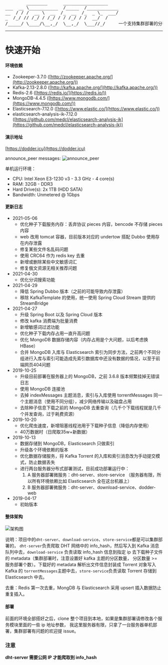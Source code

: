 <pre>
        ________      _________________
___  __ \___________  /_____  /____________
__  / / /  __ \  __  /_  __  /_  _ \_  ___/
_  /_/ // /_/ / /_/ / / /_/ / /  __/  /
/_____/ \____/\__,_/  \__,_/  \___//_/     一个支持集群部署的分布式 DHT 网络爬虫。
</pre>
-------
# 快速开始
#### 环境依赖
- Zookeeper-3.7.0 ([http://zookeeper.apache.org/](http://zookeeper.apache.org/))
- Kafka-2.13-2.8.0 ([http://kafka.apache.org/](http://kafka.apache.org/))
- Redis-2.6 ([https://redis.io/](https://redis.io/))
- MongoDB-4.4.5 ([https://www.mongodb.com/](https://www.mongodb.com/))
- Elasticsearch-7.12.0 ([https://www.elastic.co/](https://www.elastic.co/))
- elasticsearch-analysis-ik-7.12.0 ([https://github.com/medcl/elasticsearch-analysis-ik](https://github.com/medcl/elasticsearch-analysis-ik))
#### 演示地址
[https://dodder.icu](https://dodder.icu)

announce_peer messages:
![announce_peer](https://github.com/xwlcn/img/raw/master/announce_peer.gif)

单机运行环境：
* CPU:	Intel Xeon E3-1230 v3 - 3.3 GHz - 4 core(s)
* RAM:	32GB - DDR3
* Hard Drive(s):	2x 1TB (HDD SATA)
* Bandwidth:	Unmetered @ 1Gbps

#### 更新日志
* 2021-05-06
  - 优化种子下载服务内存：丢弃协议 pieces 内容，bencode 不存储 pieces 内容
  - web 改用 tomcat 容器，目前版本对应的 undertow 搭配 Dubbo 使用存在内存泄露
  - 修复某些文件名乱码问题
  - 使用 CRC64 作为 redis key 去重
  - 新增或删除某些中文敏感词汇
  - 修复俄文资源无相关推荐问题
* 2021-04-30
  - 优化分词搜索功能
* 2021-04-29
  - 降低 Spring Dubbo 版本（之前的可能导致内存泄露）
  - 移除 KafkaTemplate 的使用，统一使用 Spring Cloud Stream 提供的 StreamBridge
* 2021-04-27
  - 升级 Spring Boot 以及 Spring Cloud 版本
  - 修改 kafka 消费端为批量消费
  - 新增敏感词过滤功能
  - 优化种子下载内存占用一直升高问题
  - 优化 MongoDB 数据存储内容（内存占用是个大问题，以后考虑换 HBase）
  - 合并 MongoDB 入库与 Elasticsearch 索引为同步方法，之前两个不同分组进行入库与索引可能造成先索引数据库中还没有数据的情况，以至于前端网页404问题
* 2019-10-25
  - 升级目前部署在服务器上的 MongoDB，之前 3.6.8 版本频繁挂掉无错误日志
  - 使用 MongoDB 连接池
  - 去掉 indexMessages 主题消息，索引与入库使用 torrentMessages 同一个主题消息（使用不同分组），减少网络传输以及磁盘占用
  - 去除种子信息下载之前的 MongoDB 去重查询（几千个下载线程就是几千个并发查询，过于耗费资源）
* 2019-10-20
  - 优化爬虫速度，新增阻塞线程池用于下载种子信息（降低内存使用）
  - 40万数据时（日爬取35w+新数据）
* 2019-10-13
  - 数据存储到 MongoDB，Elasticsearch 只做索引
  - 升级各个环境依赖的版本
  - 优化数据存储服务，将 Kafka Torrent 的入库和索引消息改为手动提交模式，防止数据丢失
  - 进行两台服务器分布式部署测试，目前成功部署运行中：
     1. A 服务器部署微服务：dht-server、store-service （服务器有限，所以所有环境依赖比如 Elasticsearch 全在这台机器上）
     2. B 服务器部署微服务：dht-server、download-service、dodder-web
* 2019-04-17
  - 初始版本

#### 整体架构
![架构图](https://github.com/xwlcn/Dodder/raw/master/20190305.jpg)

说明：项目中的`dht-server`、`download-service`、`store-service`都是可以集群部署的，
`dht-server`负责爬取 DHT 网络中的 info_hash，然后写入到 Kafka 消息队列中去，`download-service`
负责读取 info_hash 信息到指定 ip 去下载种子文件的 metadata（集群部署时，注意设置好 kafka 主题的分区数量，
分区数量 >= 服务部署个数）。下载好的 metadata 解析出文件信息封装成 Torrent 对象写入 Kafka 的
`torrentMessages`主题中去，`store-service`负责读取 Torrent 存储到 Elasticsearch 中去。

去重：Redis 第一次去重，MongDB 与 Elasticsearch 采用 upsert 插入数据防止重复插入。

#### 部署
前面的环境全部搭好之后，clone 整个项目到本地，如果是集群部署请修改各个服务模块里面的一些 ip 地址参数，
我这里服务器有限，只拿了一台服务器单机部署，集群部署有问题的欢迎提 issue。

### 注意
**dht-server 需要公网 IP 才能爬取到 info_hash**
